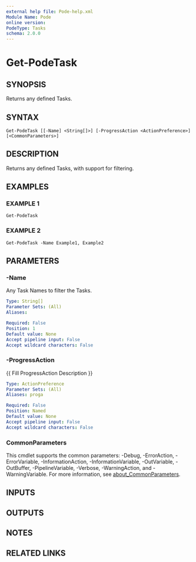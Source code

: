 ```yaml
---
external help file: Pode-help.xml
Module Name: Pode
online version:
PodeType: Tasks
schema: 2.0.0
---
```


# Get-PodeTask

## SYNOPSIS
Returns any defined Tasks.

## SYNTAX

```
Get-PodeTask [[-Name] <String[]>] [-ProgressAction <ActionPreference>] [<CommonParameters>]
```

## DESCRIPTION
Returns any defined Tasks, with support for filtering.

## EXAMPLES

### EXAMPLE 1
```
Get-PodeTask
```

### EXAMPLE 2
```
Get-PodeTask -Name Example1, Example2
```

## PARAMETERS

### -Name
Any Task Names to filter the Tasks.

```yaml
Type: String[]
Parameter Sets: (All)
Aliases:

Required: False
Position: 1
Default value: None
Accept pipeline input: False
Accept wildcard characters: False
```

### -ProgressAction
{{ Fill ProgressAction Description }}

```yaml
Type: ActionPreference
Parameter Sets: (All)
Aliases: proga

Required: False
Position: Named
Default value: None
Accept pipeline input: False
Accept wildcard characters: False
```

### CommonParameters
This cmdlet supports the common parameters: -Debug, -ErrorAction, -ErrorVariable, -InformationAction, -InformationVariable, -OutVariable, -OutBuffer, -PipelineVariable, -Verbose, -WarningAction, and -WarningVariable. For more information, see [about_CommonParameters](http://go.microsoft.com/fwlink/?LinkID=113216).

## INPUTS

## OUTPUTS

## NOTES

## RELATED LINKS
